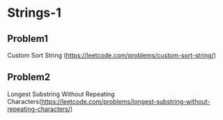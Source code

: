 # Strings-1

## Problem1 
Custom Sort String (https://leetcode.com/problems/custom-sort-string/)



## Problem2 

Longest Substring Without Repeating Characters(https://leetcode.com/problems/longest-substring-without-repeating-characters/)

